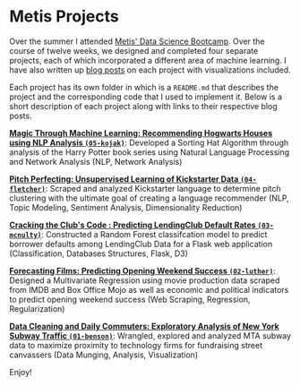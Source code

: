 # Metis Projects

Over the summer I attended [Metis' Data Science Bootcamp](http://www.thisismetis.com/data-science-bootcamps "Metis' Bootcamp Page").
Over the course of twelve weeks, we designed and completed four separate projects, each of which incorporated a different area of machine learning. 
I have also written up [blog posts](https://bfitzpa5.github.io/) on each project with visualizations included. 

Each project has its own folder in which is a `README.md` that describes the project and the corresponding code that I used to implement it.
Below is a short description of each project along with links to their respective blog posts.

[**Magic Through Machine Learning: Recommending Hogwarts Houses using NLP Analysis `(05-kojak)`**](https://bfitzpa5.github.io/kojak/): Developed a
Sorting Hat Algorithm through analysis of the Harry Potter book series using Natural Language
Processing and Network Analysis (NLP, Network Analysis)

[**Pitch Perfecting: Unsupervised Learning of Kickstarter Data `(04-fletcher)`**](https://bfitzpa5.github.io/fletcher/): Scraped and analyzed Kickstarter language
to determine pitch clustering with the ultimate goal of creating a language recommender (NLP, Topic
Modeling, Sentiment Analysis, Dimensionality Reduction)

[**Cracking the Club's Code : Predicting LendingClub Default Rates `(03-mcnulty)`**](https://bfitzpa5.github.io/mcnulty/): Constructed a Random Forest
classifcation model to predict borrower defaults among LendingClub Data for a Flask web application
(Classification, Databases Structures, Flask, D3)

[**Forecasting Films: Predicting Opening Weekend Success `(02-luther)`**](https://bfitzpa5.github.io/luther/): Designed a Multivariate Regression using
movie production data scraped from IMDB and Box Office Mojo as well as economic and political
indicators to predict opening weekend success (Web Scraping, Regression, Regularization)

[**Data Cleaning and Daily Commuters: Exploratory Analysis of New York Subway Traffic `(01-benson)`**](https://bfitzpa5.github.io/benson/): Wrangled,
explored and analyzed MTA subway data to maximize proximity to technology firms for fundraising street
canvassers (Data Munging, Analysis, Visualization)

Enjoy!
